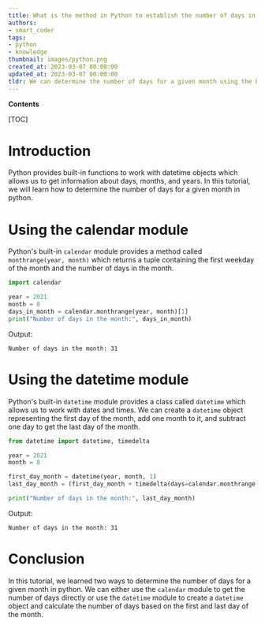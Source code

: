 ```yaml
---
title: What is the method in Python to establish the number of days in a specific month?
authors:
- smart_coder
tags:
- python
- knowledge
thumbnail: images/python.png
created_at: 2023-03-07 00:00:00
updated_at: 2023-03-07 00:00:00
tldr: We can determine the number of days for a given month using the built-in calendar module in Python.
---
```


**Contents**

[TOC]

# Introduction
Python provides built-in functions to work with datetime objects which allows us to get information about days, months, and years. In this tutorial, we will learn how to determine the number of days for a given month in python.

# Using the calendar module
Python's built-in `calendar` module provides a method called `monthrange(year, month)` which returns a tuple containing the first weekday of the month and the number of days in the month. 

```python
import calendar

year = 2021
month = 8
days_in_month = calendar.monthrange(year, month)[1]
print("Number of days in the month:", days_in_month)
```

Output:
```
Number of days in the month: 31
```

# Using the datetime module
Python's built-in `datetime` module provides a class called `datetime` which allows us to work with dates and times. We can create a `datetime` object representing the first day of the month, add one month to it, and subtract one day to get the last day of the month.

```python
from datetime import datetime, timedelta

year = 2021
month = 8

first_day_month = datetime(year, month, 1)
last_day_month = (first_day_month + timedelta(days=calendar.monthrange(year, month)[1]-1)).day

print("Number of days in the month:", last_day_month)
```

Output:
```
Number of days in the month: 31
```

# Conclusion
In this tutorial, we learned two ways to determine the number of days for a given month in python. We can either use the `calendar` module to get the number of days directly or use the `datetime` module to create a `datetime` object and calculate the number of days based on the first and last day of the month.
